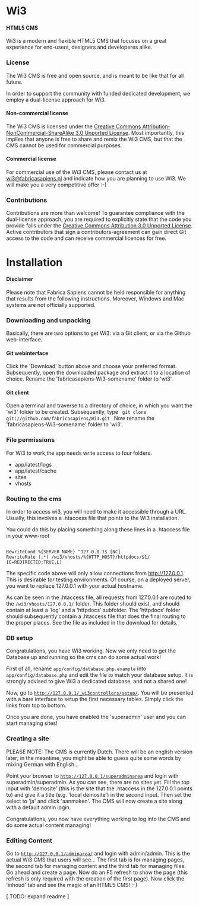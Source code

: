 Wi3
========

#### HTML5 CMS ####

Wi3 is a modern and flexible HTML5 CMS that focuses on a great experience for end-users, designers and developeres alike.

### License ###
The Wi3 CMS is free and open source, and is meant to be like that for all future. 

In order to support the community with funded dedicated development, we employ a dual-license approach for Wi3.

#### Non-commercial license ####
The Wi3 CMS is licensed under the [Creative Commons Attribution-NonCommercial-ShareAlike 3.0 Unported License](http://creativecommons.org/licenses/by-nc-sa/3.0/). Most importantly, this implies that anyone is free to share and remix the Wi3 CMS, but that the CMS cannot be used for commercial purposes. 

#### Commercial license ####
For commercial use of the Wi3 CMS, please contact us at wi3@fabricasapiens.nl and indicate how you are planning to use Wi3. We will make you a very competitive offer :-)

### Contributions ###
Contributions are more than welcome! To guarantee compliance with the dual-license approach, you are required to explicitly state that the code you provide falls under the [Creative Commons
Attribution 3.0 Unported License](http://creativecommons.org/licenses/by/3.0/). Active contributors that sign a contributors-agreement can gain direct Git access to the code and can receive commercial licences for free.

Installation
========

#### Disclaimer ####
Please note that Fabrica Sapiens cannot be held responsible for anything that results from the following instructions. Moreover, Windows and Mac systems are not officially supported.

### Downloading and unpacking ###
Basically, there are two options to get Wi3: via a Git client, or via the Github web-interface.

#### Git webinterface ####
Click the 'Download' button above and choose your preferred format. Subsequently, open the downloaded package and extract it to a location of choice. Rename the 'fabricasapiens-Wi3-somename' folder to 'wi3'.

#### Git client ####
Open a terminal and traverse to a directory of choice, in which you want the 'wi3' folder to be created. Subsequently, type
<code>
git clone git://github.com/fabricasapiens/Wi3.git
</code>
Now rename the 'fabricasapiens-Wi3-somename' folder to 'wi3'. 

### File permissions ###
For Wi3 to work,the app needs write access to four folders. 

- app/latest/logs
- app/latest/cache
- sites
- vhosts

### Routing to the cms ###
In order to access wi3, you will need to make it accessible through a URL. Usually, this involves a .htaccess file that points to the Wi3 installation.

You could do this by placing something along these lines in a .htaccess file in your www-root

<code>
RewriteCond %{SERVER_NAME} ^127.0.0.1$ [NC]
RewriteRule (.*) /wi3/vhosts/%{HTTP_HOST}/httpdocs/$1/ [E=REDIRECTED:TRUE,L]
</code>

The specific code above will only allow connections from http://127.0.0.1. This is desirable for testing environments. Of course, on a deployed server, you want to replace 127.0.0.1 with your actual hostname.

As can be seen in the .htaccess file, all requests from 127.0.0.1 are routed to the <code>/wi3/vhosts/127.0.0.1/</code> folder. This folder should exist, and should contain at least a 'log' and a 'httpdocs' subfolder. The 'httpdocs' folder should subsequently contain a .htaccess file that does the final routing to the proper places. See the file as included in the download for details.

### DB setup ###
Congratulations, you have Wi3 working. Now we only need to get the Database up and running so the cms can do some actual work!

First of all, rename <code>app/config/database.php.example</code> into <code>app/config/database.php</code> and edit the file to match your database setup. It is strongly advised to give Wi3 a dedicated database, and not a shared one!

Now, go to <code>http://127.0.0.1/_wi3controllers/setup/</code>. You will be presented with a bare interface to setup the first necessary tables. Simply click the links from top to bottom.

Once you are done, you have enabled the 'superadmin' user and you can start managing sites!

### Creating a site ###
PLEASE NOTE: The CMS is currently Dutch. There will be an english version later; in the meantime, you might be able to guess quite some words by mixing German with English...

Point your browser to <code>http://127.0.0.1/superadminarea</code> and login with superadmin/superadmin. As you can see, there are no sites yet. Fill the top input with 'demosite' (this is the site that the .htaccess in the 127.0.0.1 points to) and give it a title (e.g. 'local demosite') in the second input. Then set the select to 'ja' and click 'aanmaken'. The CMS will now create a site along with a default admin  login.

Congratulations, you now have everything working to log into the CMS and do some actual content managing!

### Editing Content ###
Go to <code>http://127.0.0.1/adminarea/</code> and login with admin/admin. This is the actual Wi3 CMS that users will see... The first tab is for managing pages, the second tab for managing content and the third tab for managing files. Go ahead and create a page. Now do an F5 refresh to show the page (this refresh is only required with the creation of the first page). Now click the 'inhoud' tab and see the magic of an HTML5 CMS! :-)

[ TODO: expand readme ]

